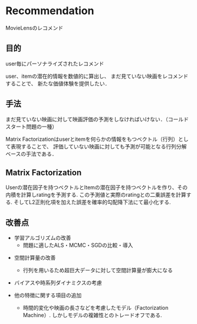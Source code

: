 # Recommendation
MovieLensのレコメンド

## 目的
user毎にパーソナライズされたレコメンド

user、itemの潜在的情報を数値的に算出し、
まだ見ていない映画をレコメンドすることで、
新たな価値体験を提供したい．

## 手法
まだ見ていない映画に対して映画評価の予測をしなければいけない．（コールドスタート問題の一種）

Matrix Factorizationはuserとitemを何らかの情報をもつベクトル（行列）として表現することで、
評価していない映画に対しても予測が可能となる行列分解ベースの手法である．

## Matrix Factorization
Userの潜在因子を持つベクトルとItemの潜在因子を持つベクトルを作り、その内積を計算しratingを予測する.
この予測値と実際のratingとの二乗誤差を計算する.
そしてL2正則化項を加えた誤差を確率的勾配降下法にて最小化する.

## 改善点
 - 学習アルゴリズムの改善
    - 問題に適したALS・MCMC・SGDの比較・導入

 * 空間計算量の改善
    * 行列を用いるため超巨大データに対して空間計算量が膨大になる

 * バイアスや時系列ダイナミクスの考慮

 * 他の特徴に関する項目の追加
    - 時間的変化や映画の長さなどを考慮したモデル（Factorization Machine）. しかしモデルの複雑性とのトレードオフである.

